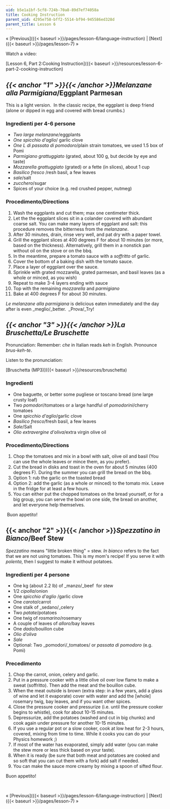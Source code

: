 ```yaml
---
uid: b5e1a1bf-5cf8-724b-70a8-89d7ef74058a
title: Cooking Instruction
parent_uid: 4295e758-bff2-5514-bf94-945586ed328d
parent_title: Lesson 6
---
```


« [Previous]({{< baseurl >}}/pages/lesson-6/language-instruction) | [Next]({{< baseurl >}}/pages/lesson-7) »

Watch a video:

[Lesson 6, Part 2:Cooking Instruction]({{< baseurl >}}/resources/lesson-6-part-2-cooking-instruction)

_{{< anchor "1" >}}{{< /anchor >}}Melanzane alla Parmigiana_/Eggplant Parmesan
------------------------------------------------------------------------------

This is a light version.  In the classic recipe, the eggplant is deep friend (alone or dipped in egg and covered with bread crumbs.)

### Ingredienti per 4-6 persone

*   _Two large melanzane_/eggplants
*   _One spicchio d'aglio_/ garlic clove
*   _One L di passata di pomodoro_/plain strain tomatoes, we used 1.5 box of Pomì
*   _Parmigiano grattuggiato_ (grated, about 100 g, but decide by eye and taste)
*   _Mozzarella grattuggiato_ (grated) or a fette (in slices), about 1 cup
*   _Basilico fresco_ /resh basil, a few leaves
*   _sale_/salt
*   _zucchero_/sugar
*   Spices of your choice (e.g. red crushed pepper, nutmeg)

### Procedimento/Directions

1.  Wash the eggplants and cut them; max one centimeter thick.
2.  Let the the eggplant slices sit in a colander covered with abundant coarse salt. You can make many layers of eggplant and salt: this procedure removes the bitterness from the _melanzane_.
3.  After 30 minutes, drain, rinse very well, and pat dry with a paper towel.
4.  Grill the eggplant slices at 400 degrees F for about 10 minutes (or more, based on the thickness). Alternatively, grill them in a nonstick pan without oil on the stove or on the bbq.
5.  In the meantime, prepare a tomato sauce with a _soffritto_ of garlic.
6.  Cover the bottom of a baking dish with the tomato sauce.
7.  Place a layer of eggplant over the sauce.
8.  Sprinkle with grated mozzarella, grated parmesan, and basil leaves (as a whole or minced, as you wish)
9.  Repeat to make 3-4 layers ending with sauce
10.  Top with the remaining _mozzarella_ and _parmigiano_
11.  Bake at 400 degrees F for about 30 minutes.

_Le melanzane alla parmigiana_ is delicious eaten immediately and the day after is even _meglio/_better.  _Prova/_Try!

_{{< anchor "3" >}}{{< /anchor >}}La Bruschetta/Le Bruschette_
--------------------------------------------------------------

Pronunciation: Remember: _che_ in Italian reads _keh_ in English. Pronounce _brus-keh-te_.

Listen to the pronunciation:

[Bruschetta (MP3)]({{< baseurl >}}/resources/bruschetta)

### Ingredienti

*   One baguette, or better some pugliese or toscano bread (one large crusty loaf)
*   Two _pomodori_/tomatoes or a large handful of _pomodorini_/cherry tomatoes
*   One _spicchio d'aglio_/garlic clove
*   _Basilico fresco_/fresh basil, a few leaves
*   _Sale_/Salt
*   _Olio extravergine d'oliva_/extra virgin olive oil

### Procedimento/Directions

1.  Chop the tomatoes and mix in a bowl with salt, olive oil and basil (You can use the whole leaves or mince them, as you prefer).
2.  Cut the bread in disks and toast in the oven for about 5 minutes (400 degrees F). During the summer you can grill the bread on the bbq.
3.  Option 1: rub the garlic on the toasted bread
4.  Option 2: add the garlic (as a whole or minced) to the tomato mix. Leave in the fridge for at least a few hours.
5.  You can either put the chopped tomatoes on the bread yourself, or for a big group, you can serve the bowl on one side, the bread on another, and let everyone help themselves.

 Buon appetito!

{{< anchor "2" >}}{{< /anchor >}}_Spezzatino in Bianco_/Beef Stew
-----------------------------------------------------------------

_Spezzatino_ means "little broken thing" = stew. _In bianco_ refers to the fact that we are not using tomatoes. This is my mom's recipe! If you serve it with _polenta_, then I suggest to make it without potatoes.

### Ingredienti per 4 persone

*   One kg (about 2.2 lb) of _manzo/_beef  for stew
*   1/2 _cipolla_/onion
*   One _spicchio d'aglio_ /garlic clove
*   One _carota_/carrot
*   One stalk of _sedano/_celery
*   Two _patate_/potatoes
*   One twig of _rosmarino_/rosemary
*   A couple of leaves of _alloro_/bay leaves
*   One _dado_/bouillon cube
*   _Olio d’oliva_
*   _Sale_
*   Optional: Two _pomodori/_tomatoes/ or _passata di pomodoro_ (e.g. Pomì)

### Precedimento

1.  Chop the carrot, onion, celery and garlic.
2.  Put in a pressure cooker with a little olive oil over low flame to make a sweat (soffritto). Then add the meat and the bouillon cube.
3.  When the meat outside is brown (extra step: in a few years, add a glass of wine and let it evaporate) cover with water and add the \[whole\] rosemary twig, bay leaves, and if you want other spices.
4.  Close the pressure cooker and pressurize (i.e. until the pressure cooker begins to whistle), cook for about 10-15 minutes.
5.  Depressurize, add the potatoes (washed and cut in big chunks) and cook again under pressure for another 10-15 minutes.
6.  If you use a regular pot or a slow cooker, cook at low heat for 2-3 hours, covered, mixing from time to time. While it cooks you can do your Physics homework ;)
7.  If most of the water has evaporated, simply add water (you can make the stew more or less thick based on your taste).
8.  When it is ready (be sure that both meat and potatoes are cooked and so soft that you can cut them with a fork) add salt if needed.
9.  You can make the sauce more creamy by mixing a spoon of sifted flour.

Buon appetito!  
  
 

« [Previous]({{< baseurl >}}/pages/lesson-6/language-instruction) | [Next]({{< baseurl >}}/pages/lesson-7) »